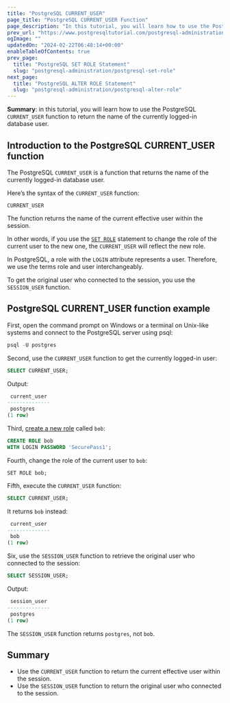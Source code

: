 ```yaml
---
title: "PostgreSQL CURRENT_USER"
page_title: "PostgreSQL CURRENT_USER Function"
page_description: "In this tutorial, you will learn how to use the PostgreSQL CURRENT_USER function to return the name of the currently logged-in database user."
prev_url: "https://www.postgresqltutorial.com/postgresql-administration/postgresql-current_user/"
ogImage: ""
updatedOn: "2024-02-22T06:48:14+00:00"
enableTableOfContents: true
prev_page: 
  title: "PostgreSQL SET ROLE Statement"
  slug: "postgresql-administration/postgresql-set-role"
next_page: 
  title: "PostgreSQL ALTER ROLE Statement"
  slug: "postgresql-administration/postgresql-alter-role"
---
```





**Summary**: in this tutorial, you will learn how to use the PostgreSQL `CURRENT_USER` function to return the name of the currently logged\-in database user.


## Introduction to the PostgreSQL CURRENT\_USER function

The PostgreSQL `CURRENT_USER` is a function that returns the name of the currently logged\-in database user.

Here’s the syntax of the `CURRENT_USER` function:


```sqlsql
CURRENT_USER
```
The function returns the name of the current effective user within the session.

In other words, if you use the [`SET ROLE`](postgresql-set-role) statement to change the role of the current user to the new one, the `CURRENT_USER` will reflect the new role.

In PostgreSQL, a role with the `LOGIN` attribute represents a user. Therefore, we use the terms role and user interchangeably.

To get the original user who connected to the session, you use the `SESSION_USER` function.


## PostgreSQL CURRENT\_USER function example

First, open the command prompt on Windows or a terminal on Unix\-like systems and connect to the PostgreSQL server using psql:


```sql
psql -U postgres
```
Second, use the `CURRENT_USER` function to get the currently logged\-in user:


```sql
SELECT CURRENT_USER;
```
Output:


```sql
 current_user
--------------
 postgres
(1 row)
```
Third, [create a new role](postgresql-roles) called `bob`:


```sql
CREATE ROLE bob 
WITH LOGIN PASSWORD 'SecurePass1';
```
Fourth, change the role of the current user to `bob`:


```
SET ROLE bob;
```
Fifth, execute the `CURRENT_USER` function:


```sql
SELECT CURRENT_USER;
```
It returns `bob` instead:


```sql
 current_user
--------------
 bob
(1 row)
```
Six, use the `SESSION_USER` function to retrieve the original user who connected to the session:


```sql
SELECT SESSION_USER;
```
Output:


```sql
 session_user
--------------
 postgres
(1 row)
```
The `SESSION_USER` function returns `postgres`, not `bob`.


## Summary

* Use the `CURRENT_USER` function to return the current effective user within the session.
* Use the `SESSION_USER` function to return the original user who connected to the session.

